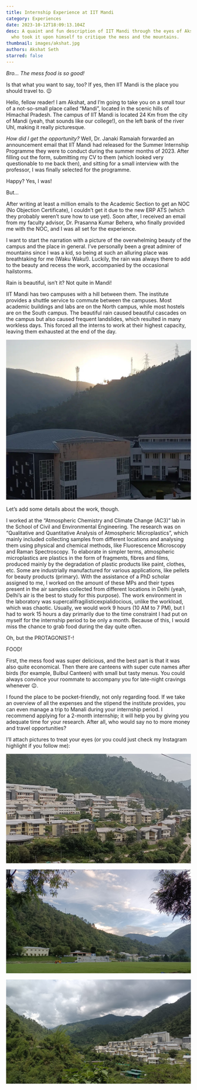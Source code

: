 ```yaml
---
title: Internship Experience at IIT Mandi
category: Experiences
date: 2023-10-12T18:09:13.104Z
desc: A quaint and fun description of IIT Mandi through the eyes of Akshat Seth,
  who took it upon himself to critique the mess and the mountains.
thumbnail: images/akshat.jpg
authors: Akshat Seth
starred: false
---
```

*Bro… The mess food is so good!*

Is that what you want to say, too? If yes, then IIT Mandi is the place you should travel to. 😉

Hello, fellow reader! I am Akshat, and I’m going to take you on a small tour of a not-so-small place called “Mandi”, located in the scenic hills of Himachal Pradesh. The campus of IIT Mandi is located 24 Km from the city of Mandi (yeah, that sounds like our college!), on the left bank of the river Uhl, making it really picturesque.

*How did I get the opportunity?* Well, Dr. Janaki Ramaiah forwarded an announcement email that IIT Mandi had released for the Summer Internship Programme they were to conduct during the summer months of 2023. After filling out the form, submitting my CV to them (which looked very questionable to me back then), and sitting for a small interview with the professor, I was finally selected for the programme.

Happy? Yes, I was!

But…

After writing at least a million emails to the Academic Section to get an NOC (No Objection Certificate), I couldn’t get it due to the new ERP ATS (which they probably weren’t sure how to use yet). Soon after, I received an email from my faculty advisor, Dr. Prasanna Kumar Behera, who finally provided me with the NOC, and I was all set for the experience.

I want to start the narration with a picture of the overwhelming beauty of the campus and the place in general. I’ve personally been a great admirer of mountains since I was a kid, so being at such an alluring place was breathtaking for me (Waku Waku!). Luckily, the rain was always there to add to the beauty and recess the work, accompanied by the occasional hailstorms. 

Rain is beautiful, isn’t it? Not quite in Mandi!

IIT Mandi has two campuses with a hill between them. The institute provides a shuttle service to commute between the campuses. Most academic buildings and labs are on the North campus, while most hostels are on the South campus. The beautiful rain caused beautiful cascades on the campus but also caused frequent landslides, which resulted in many workless days. This forced all the interns to work at their highest capacity, leaving them exhausted at the end of the day.

![](images/screenshot_20231012_011500_instagram.jpg)

Let’s add some details about the work, though.

I worked at the “Atmospheric Chemistry and Climate Change (AC3)” lab in the School of Civil and Environmental Engineering. The research was on “Qualitative and Quantitative Analysis of Atmospheric Microplastics”, which mainly included collecting samples from different locations and analysing them using physical and chemical methods, like Fluorescence Microscopy and Raman Spectroscopy. To elaborate in simpler terms, atmospheric microplastics are plastics in the form of fragments, fibres and films, produced mainly by the degradation of plastic products like paint, clothes, etc. Some are industrially manufactured for various applications, like pellets for beauty products (primary). With the assistance of a PhD scholar assigned to me, I worked on the amount of these MPs and their types present in the air samples collected from different locations in Delhi (yeah, Delhi’s air is the best to study for this purpose). The work environment in the laboratory was supercalifragilisticexpialidocious, unlike the workload, which was chaotic. Usually, we would work 9 hours (10 AM to 7 PM), but I had to work 15 hours a day primarily due to the time constraint I had put on myself for the internship period to be only a month. Because of this, I would miss the chance to grab food during the day quite often.

Oh, but the PROTAGONIST-!

FOOD!

First, the mess food was super delicious, and the best part is that it was also quite economical. Then there are canteens with super cute names after birds (for example, Bulbul Canteen) with small but tasty menus. You could always convince your roommate to accompany you for late-night cravings whenever 😉.

I found the place to be pocket-friendly, not only regarding food. If we take an overview of all the expenses and the stipend the institute provides, you can even manage a trip to Manali during your internship period. I recommend applying for a 2-month internship; it will help you by giving you adequate time for your research. After all, who would say no to more money and travel opportunities?

I’ll attach pictures to treat your eyes (or you could just check my Instagram highlight if you follow me):

![](images/whatsapp-image-2023-10-12-at-1.18.58-am-1-.jpeg)

![](images/whatsapp-image-2023-10-12-at-1.18.59-am-1-.jpeg)

![](images/whatsapp-image-2023-10-12-at-1.19.00-am-2-.jpeg)